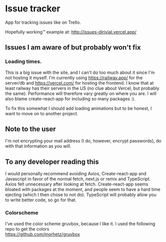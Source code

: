 # Issue tracker
App for tracking issues like on Trello.

Hopefully working:tm: example at: http://issues-dirivial.vercel.app/

## Issues I am aware of but probably won't fix
### Loading times.
This is a big issue with the site, and I can't do too much about it since I'm not hosting it myself.
I'm currently using https://railway.app/ for the server/db and https://vercel.com/ for hosting the frontend. I know that at least railway has their servers in the US (no clue about Vercel, but probably the same). Performance will therefore vary greatly on where you are. I will also blame create-react-app for including so many packages :).

To fix this somewhat I should add loading animations but to be honest, I want to move on to another project.

## Note to the user
I'm not encrypting your mail address (I do, however, encrypt passwords), do with that information as you will.

## To any developer reading this
I would personally recommend avoiding Axios, Create-react-app and Javascript in favor of the normal fetch, next.js or remix and TypeScript. Axios felt unnecessary after looking at fetch. Create-react-app seems bloated with packages at the moment, and people seem to have a hard time ejecting (which I then chose to not do). TypeScript will probably allow you to write better code, so go for that.

### Colorscheme
I've used the color scheme gruvbox, because I like it. I used the following repo to get the colors <br>
https://github.com/morhetz/gruvbox

